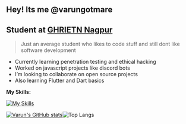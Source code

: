 
## Hey! Its me @varungotmare
## Student at [GHRIETN Nagpur](https://ghrietn.raisoni.net/)

> Just an average student who likes to code stuff and still dont like software development

- Currently learning penetration testing and ethical hacking
- Worked on javascript projects like discord bots
- I’m looking to collaborate on open source projects
- Also learning Flutter and Dart basics

**My Skills:** 


[![My Skills](https://skillicons.dev/icons?i=java,js,html,css,dart,flutter,mongodb)](https://skillicons.dev)

[![Varun's GitHub stats](https://github-readme-stats.vercel.app/api?username=varungotmare&show_icons=true&theme=dark)](https://github.com/varungotmare/github-readme-stats)![Top Langs](https://github-readme-stats.vercel.app/api/top-langs/?username=varungotmare&hide=TeX&layout=compact&theme=dark)
